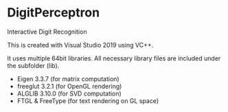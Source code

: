 # DigitPerceptron
Interactive Digit Recognition

This is created with Visual Studio 2019 using VC++.

It uses multiple 64bit libraries. All necessary library files are included under the subfolder (lib).
- Eigen 3.3.7 (for matrix computation)
- freeglut 3.2.1 (for OpenGL rendering)
- ALGLIB 3.10.0  (for SVD computation)
- FTGL & FreeType (for text rendering on GL space)
